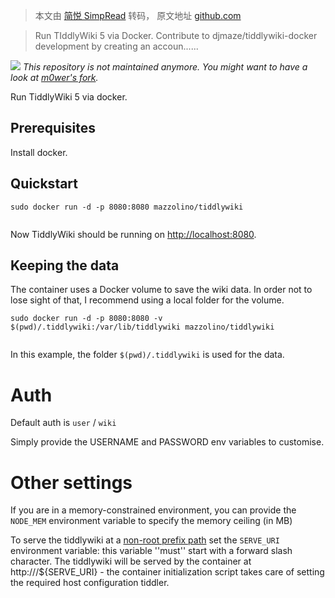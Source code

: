 > 本文由 [简悦 SimpRead](http://ksria.com/simpread/) 转码， 原文地址 [github.com](https://github.com/djmaze/tiddlywiki-docker)

> Run TIddlyWiki 5 via Docker. Contribute to djmaze/tiddlywiki-docker development by creating an accoun......

 _![](https://github.githubassets.com/images/icons/emoji/unicode/26a0.png) This repository is not maintained anymore. You might want to have a look at [m0wer's fork](https://github.com/m0wer/tiddlywiki-docker)._

Run TiddlyWiki 5 via docker.

[](#prerequisites)Prerequisites
-------------------------------

Install docker.

[](#quickstart)Quickstart
-------------------------

```
sudo docker run -d -p 8080:8080 mazzolino/tiddlywiki


```

Now TiddlyWiki should be running on [http://localhost:8080](http://localhost:8080).

[](#keeping-the-data)Keeping the data
-------------------------------------

The container uses a Docker volume to save the wiki data. In order not to lose sight of that, I recommend using a local folder for the volume.

```
sudo docker run -d -p 8080:8080 -v $(pwd)/.tiddlywiki:/var/lib/tiddlywiki mazzolino/tiddlywiki


```

In this example, the folder `$(pwd)/.tiddlywiki` is used for the data.

[](#auth)Auth
=============

Default auth is `user` / `wiki`

Simply provide the USERNAME and PASSWORD env variables to customise.

[](#other-settings)Other settings
=================================

If you are in a memory-constrained environment, you can provide the `NODE_MEM` environment variable to specify the memory ceiling (in MB)

To serve the tiddlywiki at a [non-root prefix path](https://tiddlywiki.com/static/Using%2520a%2520custom%2520path%2520prefix%2520with%2520the%2520client-server%2520edition.html) set the `SERVE_URI` environment variable: this variable ''must'' start with a forward slash character. The tiddlywiki will be served by the container at http:///${SERVE_URI} - the container initialization script takes care of setting the required host configuration tiddler.